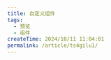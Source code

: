 ```yaml
---
title: 自定义组件
tags:
  - 预览
  - 组件
createTime: 2024/10/11 11:04:01
permalink: /article/ts4gilu1/
---
```


<CustomComponent />
